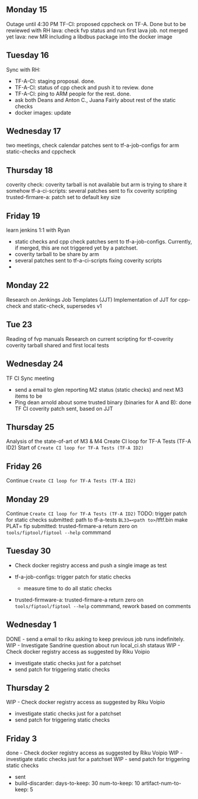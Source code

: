 Monday 15
---------

Outage until 4:30 PM
TF-CI: proposed cppcheck on TF-A. Done but to be rewiewed with RH
lava: check fvp status and run first lava job. not merged yet
lava: new MR including a libdbus package into the docker image

Tuesday 16
----------

Sync with RH:
* TF-A-CI: staging proposal. done.
* TF-A-CI: status of cpp check and push it to review. done
* TF-A-CI: ping to ARM people for the rest. done.
* ask both Deans and Anton C., Juana Fairly about rest of the static checks
* docker images: update

Wednesday 17
------------

two meetings, check calendar
patches sent to tf-a-job-configs for arm static-checks and cppcheck

Thursday 18
-----------

coverity check: coverity tarball is not available but arm is trying to share
it somehow
tf-a-ci-scripts: several patches sent to fix coverity scripting
trusted-firmare-a: patch set to default key size


Friday 19
---------

learn jenkins
1:1 with Ryan
- static checks and cpp check patches sent to tf-a-job-configs. Currently, if
merged, this are not triggered yet by a patchset.
- coverity tarball to be share by arm
- several patches sent to tf-a-ci-scripts fixing coverity scripts
- 

Monday 22
----------
Research on Jenkings Job Templates (JJT)
Implementation of JJT for cpp-check and static-check, supersedes v1


Tue 23
------
Reading of fvp manuals
Research on current scripting for tf-coverity
coverity tarball shared and first local tests


Wednesday 24
------------

TF CI Sync meeting 
* send a email to glen reporting M2 status (static checks) and next M3 items to
be
* Ping dean arnold about some trusted binary (binaries for A and B): done
TF CI coverity patch sent, based on JJT


Thursday 25
-----------
Analysis of the state-of-art of M3 & M4 Create CI loop for TF-A Tests (TF-A ID2)
Start of `Create CI loop for TF-A Tests (TF-A ID2)`

Friday 26
---------

Continue  `Create CI loop for TF-A Tests (TF-A ID2)`


Monday 29
---------

Continue  `Create CI loop for TF-A Tests (TF-A ID2)`
TODO: trigger patch for static checks
submitted: path to tf-a-tests `BL33=<path to>`/tftf.bin make PLAT=<platform> fip
submitted: trusted-firmare-a return zero on `tools/fiptool/fiptool --help` commmand


Tuesday 30
----------

- Check docker registry access and push a single image as test
- tf-a-job-configs: trigger patch for static checks
	* measure time to do all static checks

- trusted-firmware-a: trusted-firmare-a return zero on `tools/fiptool/fiptool
  --help` commmand, rework based on comments


Wednesday 1
-----------

DONE - send a email to riku asking to keep previous job runs indefinitely.
WIP - Investigate Sandrine question about run local_ci.sh stataus
WIP - Check docker registry access as suggested by Riku Voipio
- investigate static checks just for a patchset
- send patch for triggering static checks


Thursday 2
----------
WIP - Check docker registry access as suggested by Riku Voipio
- investigate static checks just for a patchset
- send patch for triggering static checks


Friday 3
--------
done - Check docker registry access as suggested by Riku Voipio
WIP - investigate static checks just for a patchset
WIP - send patch for triggering static checks




- sent
- build-discarder:
days-to-keep: 30
num-to-keep: 10
artifact-num-to-keep: 5




